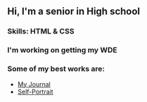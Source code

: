 ## Hi, I'm a senior in High school 
### Skills: HTML & CSS
### I'm working on getting my WDE 

### Some of my best works are: 
- [My Journal](index.md)
- [Self-Portrait](self_portrait.html)

 
<!--
**PaulaCarmelaL/PaulaCarmelaL** is a ✨ _special_ ✨ repository because its `README.md` (this file) appears on your GitHub profile.

Here are some ideas to get you started:

- 🔭 I'm currently working on ... 
- 🌱 I’m currently learning ...
- 👯 I’m looking to collaborate on ...
- 🤔 I’m looking for help with ...
- 💬 Ask me about ...
- 📫 How to reach me: ...
- 😄 Pronouns: ...
- ⚡ Fun fact: ...
-->
